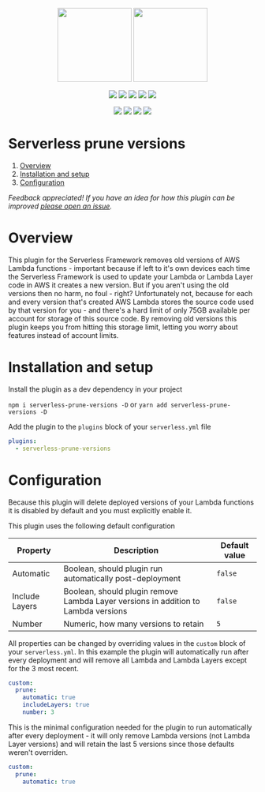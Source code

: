 <p align="center">
  <img height="150" src="https://d1wzvcwrgjaybe.cloudfront.net/repos/manwaring/serverless-prune-versions/readme-category-icon.png">
  <img height="150" src="https://d1wzvcwrgjaybe.cloudfront.net/repos/manwaring/serverless-prune-versions/readme-repo-icon.png">
</p>

<p align="center">
  <a href="https://npmjs.com/package/serverless-prune-versions">
    <img src="https://flat.badgen.net/npm/v/serverless-prune-versions?icon=npm&label=@latest"></a>
  <a href="https://www.npmjs.com/package/serverless-prune-versions">
    <img src="https://flat.badgen.net/npm/dt/serverless-prune-versions?icon=npm"></a>
  <a href="https://codecov.io/gh/manwaring/serverless-prune-versions">
    <img src="https://flat.badgen.net/codecov/c/github/manwaring/serverless-prune-versions/?icon=codecov"></a>
  <a href="https://packagephobia.now.sh/result?p=@manwaring/serverless-prune-versions">
    <img src="https://flat.badgen.net/packagephobia/install/serverless-prune-versions"></a>
  <a href="https://www.npmjs.com/package/serverless-prune-versions">
    <img src="https://flat.badgen.net/npm/license/serverless-prune-versions"></a>
</p>

<p align="center">
  <a href="https://circleci.com/gh/manwaring/serverless-prune-versions">
    <img src="https://flat.badgen.net/circleci/github/manwaring/serverless-prune-versions/master?icon=circleci"></a>
  <a href="https://flat.badgen.net/dependabot/manwaring/serverless-prune-versions">
    <img src="https://flat.badgen.net/dependabot/manwaring/serverless-prune-versions/?icon=dependabot&label=dependabot"></a>
  <a href="https://david-dm.org/manwaring/serverless-prune-versions">
    <img src="https://flat.badgen.net/david/dep/manwaring/serverless-prune-versions"></a>
  <a href="https://david-dm.org/manwaring/serverless-prune-versions?type=dev">
    <img src="https://flat.badgen.net/david/dev/manwaring/serverless-prune-versions/?label=dev+dependencies"></a>
</p>

# Serverless prune versions

1. [Overview](#overview)
1. [Installation and setup](#installation-and-setup)
1. [Configuration](#configuration)

_Feedback appreciated! If you have an idea for how this plugin can be improved [please open an issue](https://github.com/manwaring/serverless-prune-versions/issues/new)._

# Overview

This plugin for the Serverless Framework removes old versions of AWS Lambda functions - important because if left to it's own devices each time the Serverless Framework is used to update your Lambda or Lambda Layer code in AWS it creates a new version.  But if you aren't using the old versions then no harm, no foul - right?  Unfortunately not, because for each and every version that's created AWS Lambda stores the source code used by that version for you - and there's a hard limit of only 75GB available per account for storage of this source code.  By removing old versions this plugin keeps you from hitting this storage limit, letting you worry about features instead of account limits.

# Installation and setup

Install the plugin as a dev dependency in your project

`npm i serverless-prune-versions -D` or `yarn add serverless-prune-versions -D`

Add the plugin to the `plugins` block of your `serverless.yml` file

```yml
plugins:
  - serverless-prune-versions
```

# Configuration

Because this plugin will delete deployed versions of your Lambda functions it is disabled by default and you must explicitly enable it.

This plugin uses the following default configuration

| Property       | Description                                                                        | Default value |
| -------------- | ---------------------------------------------------------------------------------- | ------------- |
| Automatic      | Boolean, should plugin run automatically post-deployment                           | `false`       |
| Include Layers | Boolean, should plugin remove Lambda Layer versions in addition to Lambda versions | `false`       |
| Number         | Numeric, how many versions to retain                                               | `5`           |


All properties can be changed by overriding values in the `custom` block of your `serverless.yml`.  In this example the plugin will automatically run after every deployment and will remove all Lambda and Lambda Layers except for the 3 most recent.

```yml
custom:
  prune:
    automatic: true
    includeLayers: true
    number: 3
```

This is the minimal configuration needed for the plugin to run automatically after every deployment - it will only remove Lambda versions (not Lambda Layer versions) and will retain the last 5 versions since those defaults weren't overriden.

```yml
custom:
  prune:
    automatic: true
```

<img height="0" src="https://b7z7o7y5fi.execute-api.us-east-1.amazonaws.com/v1/readme/visits/github/manwaring/serverless-prune-versions?style=flat-square">
